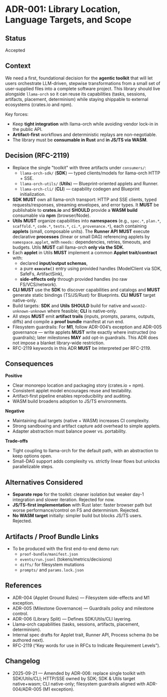 # ADR-001: Library Location, Language Targets, and Scope

## Status

Accepted

## Context

We need a first, foundational decision for the **agentic toolkit** that will let users orchestrate LLM-driven, stepwise transformations from a small set of user-supplied files into a complete software project. This library should live alongside `llama-orch` so it can reuse its capabilities (tasks, sessions, artifacts, placement, determinism) while staying shippable to external ecosystems (crates.io and npm).

Key forces:

* Keep **tight integration** with llama-orch while avoiding vendor lock-in in the public API.
* **Artifact-first** workflows and deterministic replays are non-negotiable.
* The library must be **consumable in Rust** and **in JS/TS via WASM**.

## Decision (RFC-2119)

* Replace the single "toolkit" with three artifacts under `consumers/`:
  * `llama-orch-sdk/` (**SDK**) — typed clients/models for llama-orch HTTP + SSE.
  * `llama-orch-utils/` (**Utils**) — Blueprint-oriented applets and Runner.
  * `llama-orch-cli/` (**CLI**) — capability codegen and Blueprint initialization.
* **SDK** **MUST** own all llama-orch transport: HTTP and SSE clients, typed requests/responses, streaming envelopes, and error types. It **MUST** be publishable to **crates.io** and **SHOULD** provide a **WASM build** consumable via **npm** (browser/Node).
* **Utils** **MUST** organize capabilities into **namespaces** (e.g., `spec.*`, `plan.*`, `scaffold.*`, `code.*`, `tests.*`, `ci.*`, `provenance.*`), each containing **applets** (small, composable units). The **Runner API** **MUST** execute declarative **processes** (linear or small DAG) referencing applets by `namespace.applet`, with `needs:` dependencies, retries, timeouts, and budgets. Utils **MUST** call llama-orch **only via the SDK**.
* Each **applet** in Utils **MUST** implement a common **Applet trait/contract** with:
  * declared **input/output schemas**,
  * a pure **`execute()`** entry using provided handles (ModelClient via SDK, SafeFs, ArtifactSink),
  * **side-effects only** through provided handles (no raw FS/VCS/network).
* **CLI** **MUST** use the **SDK** to discover capabilities and catalogs and **MUST** generate static bindings (TS/JS/Rust) for Blueprints. **CLI** **MUST** target native-only.
* Build targets: **SDK** and **Utils** **SHOULD** build for native and `wasm32-unknown-unknown` where feasible; **CLI** is native-only.
* All steps **MUST** emit **artifact trails** (inputs, prompts, params, outputs, diffs) and compile a **proof bundle** manifest at run end.
* Filesystem guardrails: For **M1**, follow ADR-004’s exception and ADR-005 governance — write applets **MUST** write exactly where instructed (no guardrails); later milestones **MAY** add opt-in guardrails. This ADR does not impose a blanket library-wide restriction.
* RFC-2119 keywords in this ADR **MUST** be interpreted per RFC-2119.

## Consequences

**Positive**

* Clear monorepo location and packaging story (crates.io + npm).
* Consistent applet model encourages reuse and testability.
* Artifact-first pipeline enables reproducibility and auditing.
* WASM build broadens adoption to JS/TS environments.

**Negative**

* Maintaining dual targets (native + WASM) increases CI complexity.
* Strong sandboxing and artifact capture add overhead to simple applets.
* Adapter abstraction must balance power vs. portability.

**Trade-offs**

* Tight coupling to llama-orch for the default path, with an abstraction to keep options open.
* Small-DAG support adds complexity vs. strictly linear flows but unlocks parallelizable steps.

## Alternatives Considered

* **Separate repo** for the toolkit: cleaner isolation but weaker day-1 integration and slower iteration. Rejected for now.
* **JS/TS-first implementation** with Rust later: faster browser path but worse performance/control on FS and determinism. Rejected.
* **No WASM target** initially: simpler build but blocks JS/TS users. Rejected.

## Artifacts / Proof Bundle Links

* To be produced with the first end-to-end demo run:
  * `proof-bundle/manifest.json`
  * `events/run.jsonl` (tokens/metrics/decisions)
  * `diffs/` for filesystem mutations
  * `prompts/` and `params.lock.json`

## References

* ADR-004 (Applet Ground Rules) — Filesystem side-effects and M1 exception.
* ADR-005 (Milestone Governance) — Guardrails policy and milestone control.
* ADR-006 (Library Split) — Defines SDK/Utils/CLI layering.
* Llama-orch capabilities (tasks, sessions, artifacts, placement, determinism).
* Internal spec drafts for Applet trait, Runner API, Process schema (to be authored next).
* RFC-2119 (“Key words for use in RFCs to Indicate Requirement Levels”).

## Changelog

- 2025-09-21 — Amended by ADR-006: replace single toolkit with SDK/Utils/CLI; HTTP/SSE owned by SDK; SDK & Utils target native+wasm; CLI native-only; filesystem guardrails aligned with ADR-004/ADR-005 (M1 exception).
